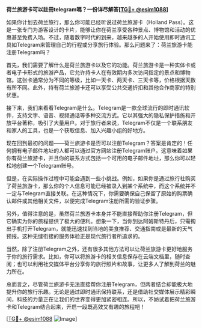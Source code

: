 **荷兰旅游卡可以註冊telegram嗎？一份详尽解答[[TG💪+ @esim1088](https://t.me/s/esim1088)]**

如果你计划去荷兰旅行，那么你可能已经听说过荷兰旅游卡（Holland Pass）。这是一张专门为游客设计的卡片，能够让你在荷兰享受各种景点、博物馆和活动的优惠甚至免费入场。不过，随着数字时代的到来，越来越多的人开始使用即时通讯工具如Telegram来管理自己的行程或分享旅行体验。那么问题来了：荷兰旅游卡能注册Telegram吗？

首先，我们需要了解什么是荷兰旅游卡以及它的功能。荷兰旅游卡是一种实体卡或者电子卡形式的旅游产品，它允许持卡人在有效期内多次访问指定的景点和博物馆。这张卡通常分为不同的等级，比如一天卡、两天卡、三天卡等，价格根据天数有所不同。此外，持有荷兰旅游卡还可以享受公共交通折扣和其他合作商家的特别优惠。

接下来，我们来看看Telegram是什么。Telegram是一款全球流行的即时通讯软件，支持文字、语音、视频通话等多种交流方式。它以其强大的隐私保护措施和开放平台著称，吸引了大量用户。对于旅行者来说，Telegram不仅是一个联系朋友和家人的工具，也是一个获取信息、加入兴趣小组的好地方。

现在回到最初的问题——荷兰旅游卡是否可以注册Telegram？答案是肯定的！任何拥有电子邮件地址的人都可以通过官方网站注册Telegram账户。这意味着如果你有荷兰旅游卡，并且你的联系方式包括一个可用的电子邮件地址，那么你可以轻松地创建一个Telegram账号。

但是，在实际操作过程中可能会遇到一些小挑战。例如，如果你是通过旅行社购买了荷兰旅游卡，那么你的个人信息可能已经被录入到某个系统中，而这个系统并不一定与Telegram直接关联。在这种情况下，你需要确保自己保留了原始的购票确认邮件或其他相关文件，以便完成Telegram注册所需的验证步骤。

另外，值得注意的是，虽然荷兰旅游卡本身并不能直接帮助你注册Telegram，但它确实为你的旅程提供了极大的便利。想象一下，当你到达阿姆斯特丹后，只需掏出手机打开Telegram，就能迅速找到当地的美食推荐、交通指南或是最新的天气预报。这种无缝衔接的服务体验正是现代旅行者所追求的。

当然，除了注册Telegram之外，还有很多其他方法可以让荷兰旅游卡更好地服务于你的旅行需求。比如，你可以将旅游卡的相关信息保存在云端文档里，随时查阅；也可以利用社交媒体平台分享你的旅行照片和故事，让更多人了解到荷兰的魅力所在。

总而言之，尽管荷兰旅游卡无法直接帮你注册Telegram，但两者结合却能极大地提升你的旅行乐趣。无论是通过即时通讯保持联系，还是借助社交媒体展示精彩瞬间，科技的力量正在让我们的世界变得更加紧密相连。所以，不妨试着把荷兰旅游卡和Telegram结合起来，开启一段既高效又有趣的旅程吧！

[[TG💪+ @esim1088](https://t.me/s/esim1088) ![Image](https://i.postimg.cc/4NQfJmqS/Snipaste-2025-05-13-00-14-12.png)]